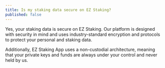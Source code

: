 ```yaml
---
title: Is my staking data secure on EZ Staking?
published: false
---
```


Yes, your staking data is secure on EZ Staking. Our platform is designed with security in mind and uses industry-standard encryption and protocols to protect your personal and staking data.

Additionally, EZ Staking App uses a non-custodial architecture, meaning that your private keys and funds are always under your control and never held by us.
